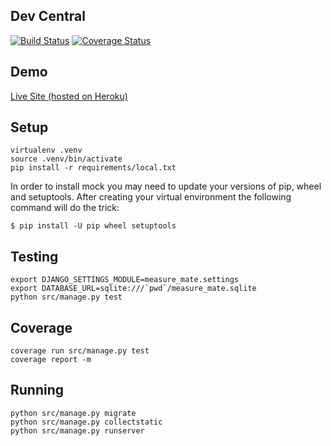 Dev Central
-----

[![Build Status](https://travis-ci.org/mvillis/measure-mate.svg)](https://travis-ci.org/mvillis/measure-mate)
[![Coverage Status](https://coveralls.io/repos/mvillis/measure-mate/badge.svg?branch=master&service=github)](https://coveralls.io/github/mvillis/measure-mate?branch=master)

Demo
-----

[Live Site (hosted on Heroku)](https://measuremate.herokuapp.com)

Setup
-----

```
virtualenv .venv
source .venv/bin/activate
pip install -r requirements/local.txt
```

In order to install mock you may need to update your versions of pip, wheel and setuptools. After creating your virtual environment the following command will do the trick:

```
$ pip install -U pip wheel setuptools
```

Testing
-------

```
export DJANGO_SETTINGS_MODULE=measure_mate.settings
export DATABASE_URL=sqlite:///`pwd`/measure_mate.sqlite
python src/manage.py test
```

Coverage
-------

```
coverage run src/manage.py test
coverage report -m
```

Running
-------

```
python src/manage.py migrate
python src/manage.py collectstatic
python src/manage.py runserver
```
